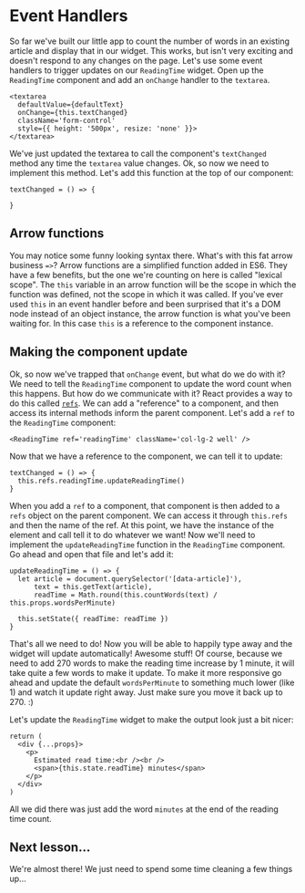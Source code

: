 # Event Handlers

So far we've built our little app to count the number of words in an existing
article and display that in our widget. This works, but isn't very exciting
and doesn't respond to any changes on the page. Let's use some event handlers
to trigger updates on our `ReadingTime` widget. Open up the `ReadingTime`
component and add an `onChange` handler to the `textarea`.
```es6
<textarea
  defaultValue={defaultText}
  onChange={this.textChanged}
  className='form-control'
  style={{ height: '500px', resize: 'none' }}>
</textarea>
```

We've just updated the textarea to call the component's `textChanged` method any time the
`textarea` value changes. Ok, so now we need to implement this method. Let's
add this function at the top of our component:
```es6
textChanged = () => {

}
```

## Arrow functions

You may notice some funny looking syntax there. What's with this fat arrow
business `=>`? Arrow functions are a simplified function added in ES6. They have a
few benefits, but the one we're counting on here is called "lexical scope". The `this`
variable in an arrow function will be the scope in which the function was defined,
not the scope in which it was called. If you've ever used `this` in an event handler before
and been surprised that it's a DOM node instead of an object instance, the arrow function
is what you've been waiting for. In this case `this` is a reference to the component instance.

## Making the component update

Ok, so now we've trapped that `onChange` event, but what do we do with it? We
need to tell the `ReadingTime` component to update the word count when this
happens. But how do we communicate with it? React provides a way to do this
called [`refs`](https://facebook.github.io/react/docs/more-about-refs.html).
We can add a "reference" to a component, and then access its internal
methods inform the parent component. Let's add a `ref` to the `ReadingTime` component:
```es6
<ReadingTime ref='readingTime' className='col-lg-2 well' />
```

Now that we have a reference to the component, we can tell it to update:
```es6
textChanged = () => {
  this.refs.readingTime.updateReadingTime()
}
```

When you add a `ref` to a component, that component is then added to a `refs`
object on the parent component. We can access it through `this.refs` and
then the name of the ref. At this point, we have the instance of the element
and call tell it to do whatever we want! Now we'll need to implement the
`updateReadingTime` function in the `ReadingTime` component. Go ahead and open
that file and let's add it:
```es6
updateReadingTime = () => {
  let article = document.querySelector('[data-article]'),
      text = this.getText(article),
      readTime = Math.round(this.countWords(text) / this.props.wordsPerMinute)

  this.setState({ readTime: readTime })
}
```

That's all we need to do! Now you will be able to happily type away and the widget
will update automatically! Awesome stuff! Of course, because we need to add
270 words to make the reading time increase by 1 minute, it will take quite
a few words to make it update. To make it more responsive go ahead and update
the default `wordsPerMinute` to something much lower (like 1) and watch it
update right away. Just make sure you move it back up to 270. :)

Let's update the `ReadingTime` widget to make the output look just a bit nicer:
```es6
return (
  <div {...props}>
    <p>
      Estimated read time:<br /><br />
      <span>{this.state.readTime} minutes</span>
    </p>
  </div>
)
```

All we did there was just add the word `minutes` at the end of the reading time
count.

## Next lesson...

We're almost there! We just need to spend some time cleaning a few things up...
